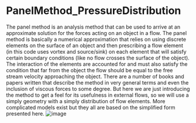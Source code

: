 # PanelMethod_PressureDistribution
The panel method is an analysis method that can be used to arrive at an approximate solution for the forces acting on an object in a flow. 
The panel method is basically a numerical approximation that relies on using discrete elements on the surface of an object and then prescribing a flow element (in this code uses vortex and source/sink) on each element that will satisfy certain boundary conditions (like no flow crosses the surface of the object). The interaction of the elements are accounted for and must also satisfy the condition that far from the object the flow should be equal to the free stream velocity approaching the object. There are a number of books and papers written that describe the method in very general terms and even the inclusion of viscous forces to some degree. But here we are just introducing the method to get a feel for its usefulness in external flows, so we will use a simply geometry with a simply distribution of flow elements. More complicated models exist but they all are based on the simplified form presented here.
![image](https://user-images.githubusercontent.com/77577542/204278613-c1e078b9-7561-4504-9203-a98cc4f2e0f3.png)
